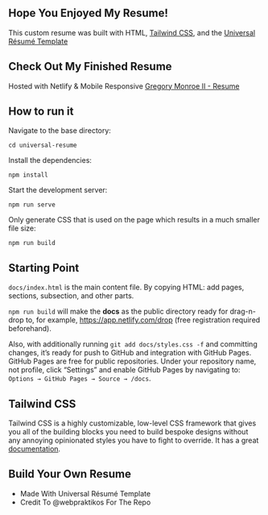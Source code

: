 Hope You Enjoyed My Resume!
---------

This custom resume was built with HTML, [Tailwind CSS](https://tailwindcss.com/), and the [Universal Résumé Template](https://github.com/WebPraktikos/universal-resume)

Check Out My Finished Resume
--------
Hosted with Netlify & Mobile Responsive [Gregory Monroe II - Resume](https://gocodemode.netlify.app/)

How to run it
---------

Navigate to the base directory:

```
cd universal-resume
```

Install the dependencies:

```
npm install
```

Start the development server:

```
npm run serve
```

Only generate CSS that is used on the page which results in a much smaller file size:

```
npm run build
```

Starting Point
---------

`docs/index.html` is the main content file. By copying HTML: add pages, sections, subsection, and other parts.

`npm run build` will make the **docs** as the public directory ready for drag-n-drop to, for example, https://app.netlify.com/drop (free registration required beforehand).

Also, with additionally running `git add docs/styles.css -f` and committing changes, it’s ready for push to GitHub and integration with GitHub Pages. GitHub Pages are free for  public repositories. Under your repository name, not profile, click “Settings” and enable GitHub Pages by navigating to: `Options → GitHub Pages → Source → /docs`.

Tailwind CSS
---------

Tailwind CSS is a highly customizable, low-level CSS framework that gives you all of the building blocks you need to build bespoke designs without any annoying opinionated styles you have to fight to override. It has a great [documentation](https://tailwindcss.com/docs/installation).


Build Your Own Resume
--------

- Made With Universal Résumé Template
- Credit To @webpraktikos For The Repo
